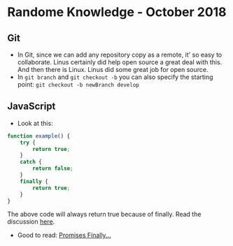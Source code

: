 # Randome Knowledge - October 2018

## Git
- In Git, since we can add any repository copy as a remote, it' so easy to collaborate. Linus certainly did help open source a great deal with this. And then there is Linux. Linus did some great job for open source.
- In `git branch` and `git checkout -b` you can also specify the starting point: `git checkout -b newBranch develop`

## JavaScript
- Look at this:
```javascript
function example() {
    try {
        return true;
    }
    catch {
        return false;
    }
    finally {
        return true;
    }
}
```

The above code will always return true because of finally. Read the discussion [here][1].

- Good to read: [Promises Finally...][2]



[1]: https://stackoverflow.com/a/3838130/2407962
[2]: https://developer.mozilla.org/en-US/docs/Web/JavaScript/Reference/Global_Objects/Promise/finally

